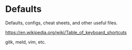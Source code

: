 # Defaults
Defaults, configs, cheat sheets, and other useful files.

https://en.wikipedia.org/wiki/Table_of_keyboard_shortcuts

gitk, meld, vim, etc.
